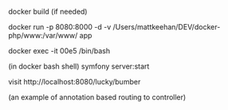 docker build (if needed)

docker run -p 8080:8000 -d -v /Users/mattkeehan/DEV/docker-php/www:/var/www/ app

docker exec -it 00e5 /bin/bash 

(in docker bash shell) symfony server:start

visit http://localhost:8080/lucky/bumber

(an example of annotation based routing to controller)